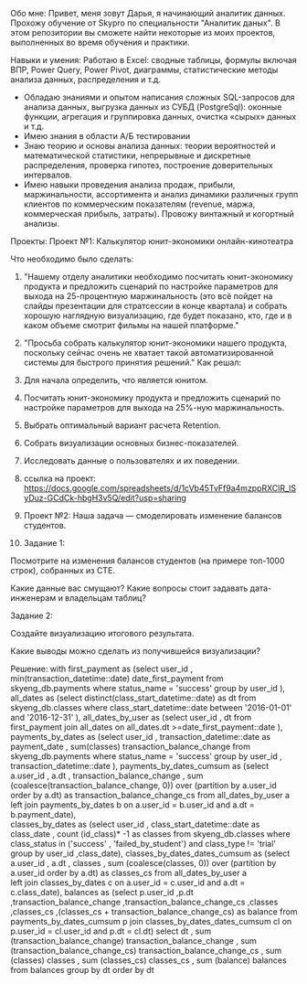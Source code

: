 Обо мне:
Привет, меня зовут Дарья, я начинающий аналитик данных. 
Прохожу обучение от Skypro по специальности "Аналитик даных". В этом репозитории вы сможете найти некоторые из моих проектов, выполненных во время обучения и практики.

Навыки и умения:
Работаю в Excel: сводные таблицы, формулы включая ВПР, Power Query, Power Pivot, диаграммы, статистические методы анализа данных, распределения и т.д.
- Обладаю знаниями и опытом написания сложных SQL-запросов для анализа данных, выгрузка данных из СУБД (PostgreSql): оконные функции, агрегация и группировка данных, очистка «сырых» данных и т.д.
- Имею знания в области А/Б тестировании
- Знаю теорию и основы анализа данных: теории вероятностей и математической статистики, непрерывные и дискретные распределения, проверка гипотез, построение доверительных интервалов.
- Имею навыки проведения анализа продаж, прибыли, маржинальности, ассортимента и анализ динамики различных групп клиентов по коммерческим показателям (revenue, маржа, коммерческая прибыль, затраты). Провожу винтажный и когортный анализы.


Проекты:
Проект №1: Калькулятор юнит-экономики онлайн-кинотеатра

Что необходимо было сделать:

1. "Нашему отделу аналитики необходимо посчитать юнит-экономику продукта и предложить сценарий по настройке параметров для выхода на 25-процентную маржинальность (это всё пойдет на слайды презентации для стратсессии в конце квартала) и собрать хорошую наглядную визуализацию, где будет показано, кто, где и в каком объеме смотрит фильмы на нашей платформе."
2. "Просьба собрать калькулятор юнит-экономики нашего продукта, поскольку сейчас очень не хватает такой автоматизированной системы для быстрого принятия решений."
Как решал:

1. Для начала определить, что является юнитом.

2. Посчитать юнит-экономику продукта и предложить сценарий по настройке параметров для выхода на 25%-ную маржинальность.

3. Выбрать оптимальный вариант расчета Retention.

4. Собрать визуализации основных бизнес-показателей.

5. Исследовать данные о пользователях и их поведении.

6. ссылка на проект: https://docs.google.com/spreadsheets/d/1cVb45TvFf9a4mzppRXClR_lSyDuz-GCdCk-hbgH3v5Q/edit?usp=sharing

7. Проект №2: Наша задача — смоделировать изменение балансов студентов.
8. Задание 1:

Посмотрите на изменения балансов студентов (на примере топ-1000 строк), собранных из CTE. 

Какие данные вас смущают? Какие вопросы стоит задавать дата-инженерам и владельцам таблиц? 

Задание 2:

Создайте визуализацию  итогового результата. 

Какие выводы можно сделать из получившейся визуализации?

Решение:
with    first_payment as 
        (select   user_id
                , min(transaction_datetime::date) date_first_payment
        from skyeng_db.payments
        where status_name = 'success' 
        group by user_id
        ),
all_dates as 
        (select distinct(class_start_datetime::date) as dt
         from skyeng_db.classes
            where class_start_datetime::date between '2016-01-01' and '2016-12-31'
        ),
all_dates_by_user as
        (select   user_id
                , dt
            from  first_payment
             join all_dates 
                on all_dates.dt >=date_first_payment::date
        ),
payments_by_dates as
        (select   user_id
                , transaction_datetime::date as payment_date
                , sum(classes) transaction_balance_change
            from skyeng_db.payments 
            where status_name = 'success' 
            group by  user_id
                    , transaction_datetime::date
            ),
payments_by_dates_cumsum as
        (select    a.user_id
                , a.dt
                , transaction_balance_change
                , sum (coalesce(transaction_balance_change, 0)) over (partition by a.user_id order by a.dt) as transaction_balance_change_cs
        from all_dates_by_user a  
           left join payments_by_dates b
                on a.user_id = b.user_id
                and a.dt = b.payment_date),  
classes_by_dates as 
        (select   user_id
                , class_start_datetime::date as class_date 
                , count (id_class)* -1 as classes
        from skyeng_db.classes
        where class_status in ('success' , 'failed_by_student')
            and class_type != 'trial'
        group by user_id
                ,class_date),
classes_by_dates_dates_cumsum as
            (select   a.user_id
                    , a.dt
                    , classes
                    , sum (coalesce(classes, 0)) over (partition by a.user_id order by a.dt) as classes_cs
            from all_dates_by_user a  
              left join classes_by_dates c
                    on a.user_id = c.user_id
                    and a.dt = c.class_date),
balances as
        (select  p.user_id
                ,p.dt
                ,transaction_balance_change
                ,transaction_balance_change_cs
                ,classes
                ,classes_cs
                ,(classes_cs + transaction_balance_change_cs) as balance
        from payments_by_dates_cumsum p
            join classes_by_dates_dates_cumsum cl
            on p.user_id = cl.user_id
            and p.dt = cl.dt)
select dt
        , sum (transaction_balance_change)  transaction_balance_change
        , sum (transaction_balance_change_cs)  transaction_balance_change_cs
        , sum (classes)  classes
        , sum (classes_cs)  classes_cs
        , sum (balance)  balances
from balances
group by dt
order by dt
